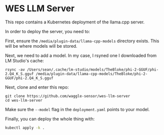 # WES LLM Server

This repo contains a Kubernetes deployment of the llama.cpp server.

In order to deploy the server, you need to:

First, ensure the `/media/plugin-data/llama-cpp-models` directory exists. This will be where models will be stored.

Next, we need to add a model. In my case, I rsyned one I downloaded from LM Studio's cache:
```
rsync -av /Users/sean/.cache/lm-studio/models/TheBloke/phi-2-GGUF/phi-2.Q4_K_S.gguf /media/plugin-data/llama-cpp-models/TheBloke/phi-2-GGUF/phi-2.Q4_K_S.gguf
```

Next, clone and enter this repo:

```
git clone https://github.com/waggle-sensor/wes-llm-server
cd wes-llm-server
```

Make sure the `--model` flag in the `deployment.yaml` points to your model.

Finally, you can deploy the whole thing with:

```sh
kubectl apply -k .
```
